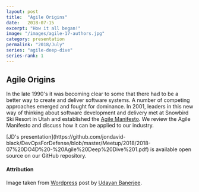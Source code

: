```yaml
---
layout: post
title:  "Agile Origins"
date:   2018-07-15
excerpt: "How it all began!"
image: "/images/agile-17-authors.jpg"
category: presentation
permalink: "2018/July"
series: "agile-deep-dive"
series-rank: 1
---
```


## Agile Origins

In the late 1990's it was becoming clear to some that there had to be a better way to create and deliver software 
systems.  A number of competing approaches emerged and fought for dominance.  In 2001, leaders in this new way 
of thinking about software development and delivery met at Snowbird Ski Resort in Utah and established the 
[Agile Manifesto](https://agilemanifesto.org/).  We review the Agile Manifesto and 
discuss how it can be applied to our industry.

<div class="box" markdown="1">
[JD's presentation](https://github.com/jondavid-black/DevOpsForDefense/blob/master/Meetup/2018/2018-07%20DO4D%20-%20Agile%20Deep%20Dive%201.pdf) is available open source on our GitHub repository.
</div>

#### Attribution

Image taken from [Wordpress](https://setandbma.wordpress.com/2012/03/23/agile-history/) post by [Udayan Banerjee](https://setandbma.wordpress.com/author/setandbma/).
